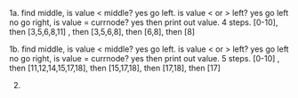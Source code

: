 1a. find middle, 
  is value < middle? yes go left. 
  is value < or > left? yes go left no go right, 
  is value = currnode? yes then print out value.
  4 steps. [0-10], then [3,5,6,8,11] , then [3,5,6,8], then [6,8], then [8]

1b. find middle, 
  is value < middle? yes go left. 
  is value < or > left? yes go left no go right, 
  is value = currnode? yes then print out value.
  5 steps. [0-10] , then [11,12,14,15,17,18], then [15,17,18], then [17,18], then [17]

2. 
